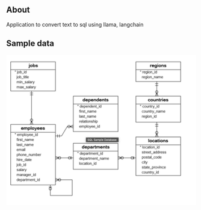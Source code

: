 ## About

Application to convert text to sql using llama, langchain

## Sample data

![](er-diagram.png)